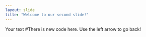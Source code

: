 ```yaml
---
layout: slide
title: "Welcome to our second slide!"
---
```

Your text #There is new code here.
Use the left arrow to go back!
